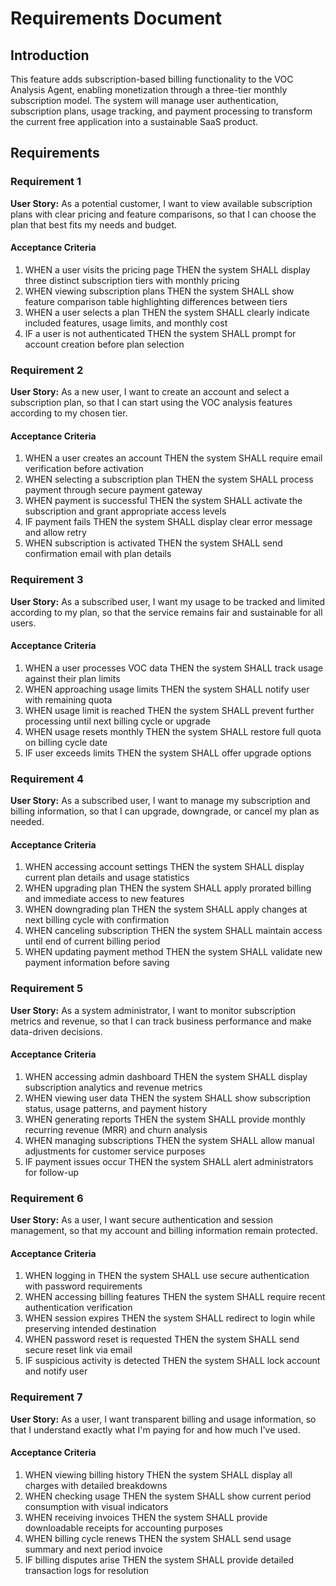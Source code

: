 # Requirements Document

## Introduction

This feature adds subscription-based billing functionality to the VOC Analysis Agent, enabling monetization through a three-tier monthly subscription model. The system will manage user authentication, subscription plans, usage tracking, and payment processing to transform the current free application into a sustainable SaaS product.

## Requirements

### Requirement 1

**User Story:** As a potential customer, I want to view available subscription plans with clear pricing and feature comparisons, so that I can choose the plan that best fits my needs and budget.

#### Acceptance Criteria

1. WHEN a user visits the pricing page THEN the system SHALL display three distinct subscription tiers with monthly pricing
2. WHEN viewing subscription plans THEN the system SHALL show feature comparison table highlighting differences between tiers
3. WHEN a user selects a plan THEN the system SHALL clearly indicate included features, usage limits, and monthly cost
4. IF a user is not authenticated THEN the system SHALL prompt for account creation before plan selection

### Requirement 2

**User Story:** As a new user, I want to create an account and select a subscription plan, so that I can start using the VOC analysis features according to my chosen tier.

#### Acceptance Criteria

1. WHEN a user creates an account THEN the system SHALL require email verification before activation
2. WHEN selecting a subscription plan THEN the system SHALL process payment through secure payment gateway
3. WHEN payment is successful THEN the system SHALL activate the subscription and grant appropriate access levels
4. IF payment fails THEN the system SHALL display clear error message and allow retry
5. WHEN subscription is activated THEN the system SHALL send confirmation email with plan details

### Requirement 3

**User Story:** As a subscribed user, I want my usage to be tracked and limited according to my plan, so that the service remains fair and sustainable for all users.

#### Acceptance Criteria

1. WHEN a user processes VOC data THEN the system SHALL track usage against their plan limits
2. WHEN approaching usage limits THEN the system SHALL notify user with remaining quota
3. WHEN usage limit is reached THEN the system SHALL prevent further processing until next billing cycle or upgrade
4. WHEN usage resets monthly THEN the system SHALL restore full quota on billing cycle date
5. IF user exceeds limits THEN the system SHALL offer upgrade options

### Requirement 4

**User Story:** As a subscribed user, I want to manage my subscription and billing information, so that I can upgrade, downgrade, or cancel my plan as needed.

#### Acceptance Criteria

1. WHEN accessing account settings THEN the system SHALL display current plan details and usage statistics
2. WHEN upgrading plan THEN the system SHALL apply prorated billing and immediate access to new features
3. WHEN downgrading plan THEN the system SHALL apply changes at next billing cycle with confirmation
4. WHEN canceling subscription THEN the system SHALL maintain access until end of current billing period
5. WHEN updating payment method THEN the system SHALL validate new payment information before saving

### Requirement 5

**User Story:** As a system administrator, I want to monitor subscription metrics and revenue, so that I can track business performance and make data-driven decisions.

#### Acceptance Criteria

1. WHEN accessing admin dashboard THEN the system SHALL display subscription analytics and revenue metrics
2. WHEN viewing user data THEN the system SHALL show subscription status, usage patterns, and payment history
3. WHEN generating reports THEN the system SHALL provide monthly recurring revenue (MRR) and churn analysis
4. WHEN managing subscriptions THEN the system SHALL allow manual adjustments for customer service purposes
5. IF payment issues occur THEN the system SHALL alert administrators for follow-up

### Requirement 6

**User Story:** As a user, I want secure authentication and session management, so that my account and billing information remain protected.

#### Acceptance Criteria

1. WHEN logging in THEN the system SHALL use secure authentication with password requirements
2. WHEN accessing billing features THEN the system SHALL require recent authentication verification
3. WHEN session expires THEN the system SHALL redirect to login while preserving intended destination
4. WHEN password reset is requested THEN the system SHALL send secure reset link via email
5. IF suspicious activity is detected THEN the system SHALL lock account and notify user

### Requirement 7

**User Story:** As a user, I want transparent billing and usage information, so that I understand exactly what I'm paying for and how much I've used.

#### Acceptance Criteria

1. WHEN viewing billing history THEN the system SHALL display all charges with detailed breakdowns
2. WHEN checking usage THEN the system SHALL show current period consumption with visual indicators
3. WHEN receiving invoices THEN the system SHALL provide downloadable receipts for accounting purposes
4. WHEN billing cycle renews THEN the system SHALL send usage summary and next period invoice
5. IF billing disputes arise THEN the system SHALL provide detailed transaction logs for resolution
